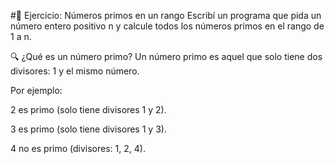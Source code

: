 #🔢 Ejercicio: Números primos en un rango
Escribí un programa que pida un número entero positivo n y calcule todos los números primos en el rango de 1 a n.

🔍 ¿Qué es un número primo?
Un número primo es aquel que solo tiene dos divisores: 1 y el mismo número.

Por ejemplo:

2 es primo (solo tiene divisores 1 y 2).

3 es primo (solo tiene divisores 1 y 3).

4 no es primo (divisores: 1, 2, 4).